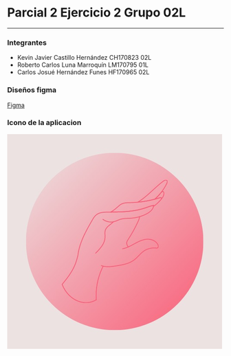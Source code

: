# Parcial 2 Ejercicio 2 Grupo 02L
**********************************

### Integrantes

* Kevin Javier Castillo Hernández CH170823  02L
* Roberto Carlos Luna Marroquín LM170795    01L
* Carlos Josué Hernández Funes HF170965     02L

### Diseños figma

[Figma](https://www.figma.com/file/0fGbc1TC6mPDDRi9vLeKeV/Segundo-Desaf%C3%ADo-Practico-DSM?node-id=0%3A1)

### Icono de la aplicacion

![beauty](beauty.jpeg)

